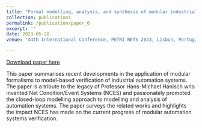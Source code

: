 ```yaml
---
title: "Formal modelling, analysis, and synthesis of modular industrial systems inspired by Net condition/event systems"
collection: publications
permalink: /publication/paper_6
excerpt: ''
date: 2023-05-28
venue: '44th International Conference, PETRI NETS 2023, Lisbon, Portugal, June 25–30, 2023, Proceedings'

---
```


[Download paper here](http://midhunxavier.github.io/files/paper6.pdf)

This paper summarises recent developments in the application of modular formalisms to model-based verification of industrial automation systems. The paper is a tribute to the legacy of Professor Hans-Michael Hanisch who invented Net Condition/Event Systems (NCES) and passionately promoted the closed-loop modelling approach to modelling and analysis of automation systems. The paper surveys the related works and highlights the impact NCES has made on the current progress of modular automation systems verification.
